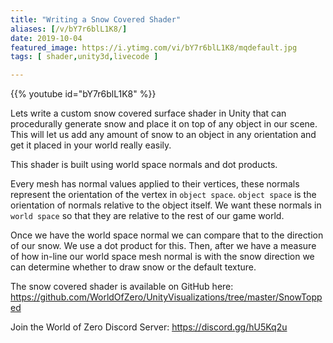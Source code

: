 ```yaml
---
title: "Writing a Snow Covered Shader"
aliases: [/v/bY7r6blL1K8/]
date: 2019-10-04
featured_image: https://i.ytimg.com/vi/bY7r6blL1K8/mqdefault.jpg
tags: [ shader,unity3d,livecode ]

---
```


{{% youtube id="bY7r6blL1K8" %}}

Lets write a custom snow covered surface shader in Unity that can procedurally generate snow and place it on top of any object in our scene. This will let us add any amount of snow to an object in any orientation and get it placed in your world really easily.

This shader is built using world space normals and dot products.

Every mesh has normal values applied to their vertices, these normals represent the orientation of the vertex in `object space`. `object space` is the orientation of normals relative to the object itself. We want these normals in `world space` so that they are relative to the rest of our game world.

Once we have the world space normal we can compare that to the direction of our snow. We use a dot product for this. Then, after we have a measure of how in-line our world space mesh normal is with the snow direction we can determine whether to draw snow or the default texture.

The snow covered shader is available on GitHub here: https://github.com/WorldOfZero/UnityVisualizations/tree/master/SnowTopped

Join the World of Zero Discord Server: https://discord.gg/hU5Kq2u